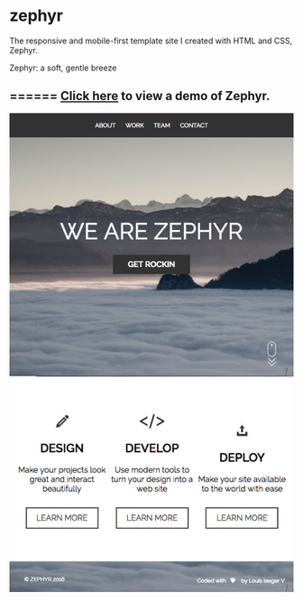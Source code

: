 # zephyr
The responsive and mobile-first template site I created with HTML and CSS, Zephyr.

Zephyr: a soft, gentle breeze


======
[Click here](https://louisiaegerv.github.io/zephyr/) to view a demo of Zephyr.
------
[<img src="https://raw.githubusercontent.com/louisiaegerv/zephyr/master/assets/ZephyrSite.jpg">](https://louisiaegerv.github.io/zephyr/)
